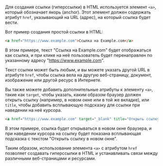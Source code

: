 Для создания ссылки (гиперссылки) в HTML используется элемент `<a>`, который обозначает якорь (anchor). Этот элемент должен содержать атрибут `href`, указывающий на URL (адрес), на который ссылка будет вести.

Вот пример создания простой ссылки в HTML:

```html
<a href="https://www.example.com">Ссылка на Example.com</a>
```

В этом примере, текст "Ссылка на Example.com" будет отображаться как ссылка, и при клике на неё пользователь будет перенаправлен по указанному адресу "https://www.example.com".

Текст ссылки может быть любым, и вы можете указать другой URL в атрибуте `href`, чтобы ссылка вела на другую веб-страницу, документ, изображение или другой ресурс в Интернете.

Вы также можете добавить дополнительные атрибуты к элементу `<a>`, такие как `target`, чтобы указать, каким образом браузер должен открыть ссылку (например, в новом окне или в той же вкладке), или `title`, чтобы добавить всплывающую подсказку для ссылки при наведении на неё курсора.

```html
<a href="https://www.example.com" target="_blank" title="Открыть ссылку в новом окне">Ссылка на Example.com</a>
```

В этом примере, ссылка будет открываться в новом окне браузера, и при наведении курсора на ссылку будет показана всплывающая подсказка с текстом "Открыть ссылку в новом окне".

Таким образом, использование элемента `<a>` с атрибутом `href` позволяет создавать гиперссылки в HTML и устанавливать связи между различными веб-страницами и ресурсами.
